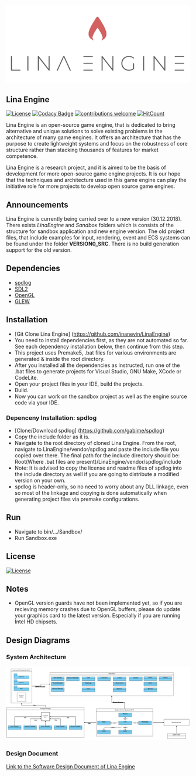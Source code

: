 ![Lina](Docs/Images/LinaLogo.png?raw=true "Title")

## Lina Engine  
[![License](https://img.shields.io/badge/License-Apache%202.0-blue.svg)](https://opensource.org/licenses/Apache-2.0) 
[![Codacy Badge](https://api.codacy.com/project/badge/Grade/12c68c16c719427786597403aee43eb4)](https://app.codacy.com/app/inanevin/LinaEngine?utm_source=github.com&utm_medium=referral&utm_content=inanevin/LinaEngine&utm_campaign=Badge_Grade_Dashboard)
[![contributions welcome](https://img.shields.io/badge/contributions-welcome-brightgreen.svg?style=flat)](https://github.com/inanevin/LinaEngine/issues) 
[![HitCount](http://hits.dwyl.io/inanevin/LinaEngine.svg)](http://hits.dwyl.io/inanevin/LinaEngine)

Lina Engine is an open-source game engine, that is dedicated to bring alternative and unique solutions to solve existing problems in the architecture of many game engines. It offers an architecture that has the purpose to create lightweight systems and focus on the robustness of core structure rather than stacking thousands of features for market competence. 

Lina Engine is a research project, and it is aimed to be the basis of development for more open-source game engine projects. It is our hope that the techniques and architecture used in this game engine can play the initiative role for more projects to develop open source game engines.

## Announcements

Lina Engine is currently being carried over to a new version (30.12.2018). There exists _LinaEngine_ and _Sandbox_ folders which is consists of the structure for sandbox application and new engine version. The old project files, that include examples for input, rendering, event and ECS systems can be found under the folder __VERSION0_SRC__. There is no build generation support for the old version. 

## Dependencies
-  [spdlog](https://github.com/gabime/spdlog)
-  [SDL2](https://www.libsdl.org/)
-  [OpenGL](https://www.opengl.org/)
-  [GLEW](http://glew.sourceforge.net/)

## Installation

-  [Git Clone Lina Engine] (https://github.com/inanevin/LinaEngine)
-  You need to install dependencies first, as they are not automated so far. See each dependency installation below, then continue
from this step.
-  This project uses Premake5, .bat files for various environments are generated & inside the root directory.
-  After you installed all the dependencies as instructed, run one of the .bat files to generate projects for Visual Studio, GNU Make, XCode or CodeLite.
-  Open your project files in your IDE, build the projects. 
-  Build.
-  Now you can work on the sandbox project as well as the engine source code via your IDE. 

### Depenceny Installation: spdlog

-  [Clone/Download spdlog] (https://github.com/gabime/spdlog)
-  Copy the include folder as it is.
-  Navigate to the root directory of cloned Lina Engine. From the root, navigate to LinaEngine/vendor/spdlog and paste the include file you copied over there. The final path for the include directory should be: Root(Where .bat files are present)/LinaEngine/vendor/spdlog/include
-  Note: It is advised to copy the license and readme files of spdlog into the include directory as well if you are going to distribute a modified version on your own.
-  spdlog is header-only, so no need to worry about any DLL linkage, even so most of the linkage and copying is done automatically when generating project files via premake configurations.

## Run

-  Navigate to bin/.../Sandbox/
-  Run Sandbox.exe

## License

[![License](https://img.shields.io/badge/License-Apache%202.0-blue.svg)](https://opensource.org/licenses/Apache-2.0)

## Notes
-  OpenGL version guards have not been implemented yet, so if you are recieving memory crashes due to OpenGL buffers, please do update your graphics card to the latest version. Especially if you are running Intel HD chipsets.

## Design Diagrams

### System Architecture
![Diagram 1](Docs/Images/SCS.png?raw=true "Title")

### Design Document

[Link to the Software Design Document of Lina Engine](https://docs.google.com/document/d/13Z1D77WbLJkyq0Q2Q9DdKKSM4tfqiZHQi_j_x0Rs5Ec/edit?usp=sharing)
